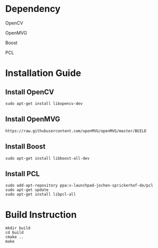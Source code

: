 # Dependency
OpenCV

OpenMVG

Boost

PCL

# Installation Guide
## Install OpenCV
	sudo apt-get install libopencv-dev
## Install OpenMVG
	https://raw.githubusercontent.com/openMVG/openMVG/master/BUILD
## Install Boost
	sudo apt-get install libboost-all-dev
## Install PCL
	sudo add-apt-repository ppa:v-launchpad-jochen-sprickerhof-de/pcl
	sudo apt-get update
	sudo apt-get install libpcl-all

# Build Instruction
	mkdir build 
	cd build
	cmake ..
	make
